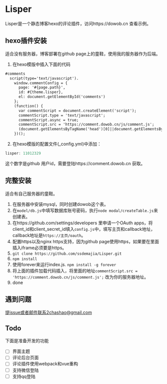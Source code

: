 # Lisper
Lisper是一个静态博客hexo的评论插件，访问https://dowob.cn 查看示例。

## hexo插件安装
适合没有服务器，博客部署在github page上的童鞋，使用我的服务器作为后端。
1. 在hexo模版中插入下面的代码
```html
#comments
  script(type='text/javascript').
    window.commentConfig = {
      page: '#{page.path}',
      id: #{theme.lisper},
      el: document.getElementById('comments')
    };
    (function() {
      var commentScript = document.createElement('script');
      commentScript.type = 'text/javascript';
      commentScript.async = true;
      commentScript.src = 'https://comment.dowob.cn/js/comment.js';
      (document.getElementsByTagName('head')[0]||document.getElementsByName('body')[0]).appendChild(commentScript);
    })();
```

2. 在hexo模版的配置文件(_config.yml)中添加：

```javascript
lisper: 11012329
```

   这个数字是github 用户id，需要登陆https://comment.dowob.cn 获取。

## 完整安装

适合有自己服务器的童鞋。
1. 在服务器中安装mysql，同时创建dowob这个表。
2. 在`model/db.js`中填写数据库账号密码，执行`node modal/createTable.js`来创建表。
3. 在https://github.com/settings/developers 里申请一个OAuth apps，将client_id和client_secret_id填入`config.js`中，填写主页和callback地址，callback地址是`https://主页/oauth`。
4. 配置https以及nginx https支持，因为github page使用https，如果要在里面插入iframe必须要是https。
5. `git clone https://github.com/ssdemajia/Lisper.git`
6. `npm install`
7. 使用forever来运行index.js. `npm install -g forever`
8. 将上面的插件加载代码插入，将里面的地址`commentScript.src = 'https://comment.dowob.cn/js/comment.js';` 改为你的服务器地址。
9. done

## 遇到问题

提issue或者邮件联系2chashao@gmail.com

## Todo

下面是准备开发的功能

- [ ] 界面主题
- [ ] 评论后台页面
- [ ] 评论插件使用webpack和vue重构
- [ ] 支持微信登陆
- [ ] 支持qq登陆

# 